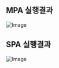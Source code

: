 ## MPA 실행결과
![Image](https://github.com/user-attachments/assets/5399699c-3ed0-42ed-8c4b-934a64fff4ea)
## SPA 실행결과
![Image](https://github.com/user-attachments/assets/1a72f26b-8d82-4c0b-bdb5-ad31883ef038)
